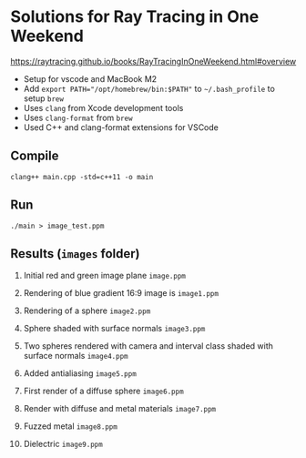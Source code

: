 # Solutions for Ray Tracing in One Weekend

https://raytracing.github.io/books/RayTracingInOneWeekend.html#overview

- Setup for vscode and MacBook M2 
- Add `export PATH="/opt/homebrew/bin:$PATH"` to `~/.bash_profile` to setup `brew`
- Uses `clang` from Xcode development tools
- Uses `clang-format` from `brew`
- Used C++ and clang-format extensions for VSCode


## Compile 

```
clang++ main.cpp -std=c++11 -o main
```

## Run

```
./main > image_test.ppm
```


## Results (`images` folder)

1. Initial red and green image plane `image.ppm`

2. Rendering of blue gradient 16:9 image is `image1.ppm`

3. Rendering of a sphere `image2.ppm`

4. Sphere shaded with surface normals `image3.ppm`

5. Two spheres rendered with camera and interval class shaded with surface normals `image4.ppm`

6. Added antialiasing `image5.ppm`

7. First render of a diffuse sphere `image6.ppm`

8. Render with diffuse and metal materials `image7.ppm`

9. Fuzzed metal `image8.ppm`

10. Dielectric `image9.ppm`
